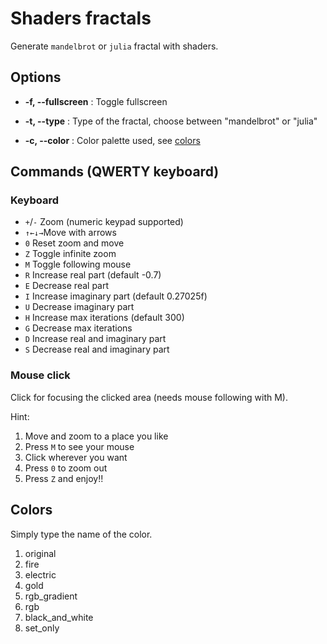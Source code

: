 # Shaders fractals

Generate `mandelbrot` or `julia` fractal with shaders.

## Options

* **-f, --fullscreen** : Toggle fullscreen

* **-t, --type** : Type of the fractal, choose between "mandelbrot" or "julia"

* **-c, --color** : Color palette used, see [colors](#colors)

## Commands (QWERTY keyboard)

### Keyboard

* `+`/`-` Zoom (numeric keypad supported)
* `↑←↓→`Move with arrows
* `0` Reset zoom and move
* `Z` Toggle infinite zoom
* `M` Toggle following mouse
* `R` Increase real part (default -0.7)
* `E` Decrease real part
* `I` Increase imaginary part (default 0.27025f)
* `U` Decrease imaginary part
* `H` Increase max iterations (default 300)
* `G` Decrease max iterations
* `D` Increase real and imaginary part
* `S` Decrease real and imaginary part

### Mouse click

Click for focusing the clicked area (needs mouse following with M).

Hint:

1. Move and zoom to a place you like
2. Press `M` to see your mouse
3. Click wherever you want
4. Press `0` to zoom out
5. Press `Z` and enjoy!!

## Colors

Simply type the name of the color.

1. original
2. fire
3. electric
4. gold
5. rgb_gradient
6. rgb
7. black_and_white
8. set_only
